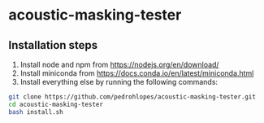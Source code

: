 # acoustic-masking-tester


## Installation steps
1. Install node and npm from https://nodejs.org/en/download/
2. Install miniconda from https://docs.conda.io/en/latest/miniconda.html
3. Install everything else by running the following commands:
```bash
git clone https://github.com/pedrohlopes/acoustic-masking-tester.git
cd acoustic-masking-tester 
bash install.sh
```